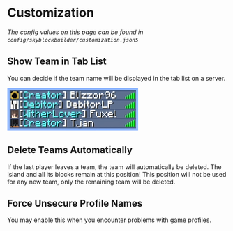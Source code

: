 # Customization
*The config values on this page can be found in `config/skyblockbuilder/customization.json5`*

## Show Team in Tab List
You can decide if the team name will be displayed in the tab list on a server.

![](../../../assets/projects/skyblock-builder/features/tab_list.png)

## Delete Teams Automatically
If the last player leaves a team, the team will automatically be deleted. The island and all its blocks remain at this 
position! This position will not be used for any new team, only the remaining team will be deleted.

## Force Unsecure Profile Names
You may enable this when you encounter problems with game profiles.
